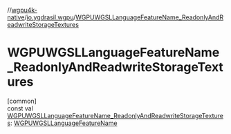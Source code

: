 //[wgpu4k-native](../../index.md)/[io.ygdrasil.wgpu](index.md)/[WGPUWGSLLanguageFeatureName_ReadonlyAndReadwriteStorageTextures](-w-g-p-u-w-g-s-l-language-feature-name_-readonly-and-readwrite-storage-textures.md)

# WGPUWGSLLanguageFeatureName_ReadonlyAndReadwriteStorageTextures

[common]\
const val [WGPUWGSLLanguageFeatureName_ReadonlyAndReadwriteStorageTextures](-w-g-p-u-w-g-s-l-language-feature-name_-readonly-and-readwrite-storage-textures.md): [WGPUWGSLLanguageFeatureName](-w-g-p-u-w-g-s-l-language-feature-name/index.md)
